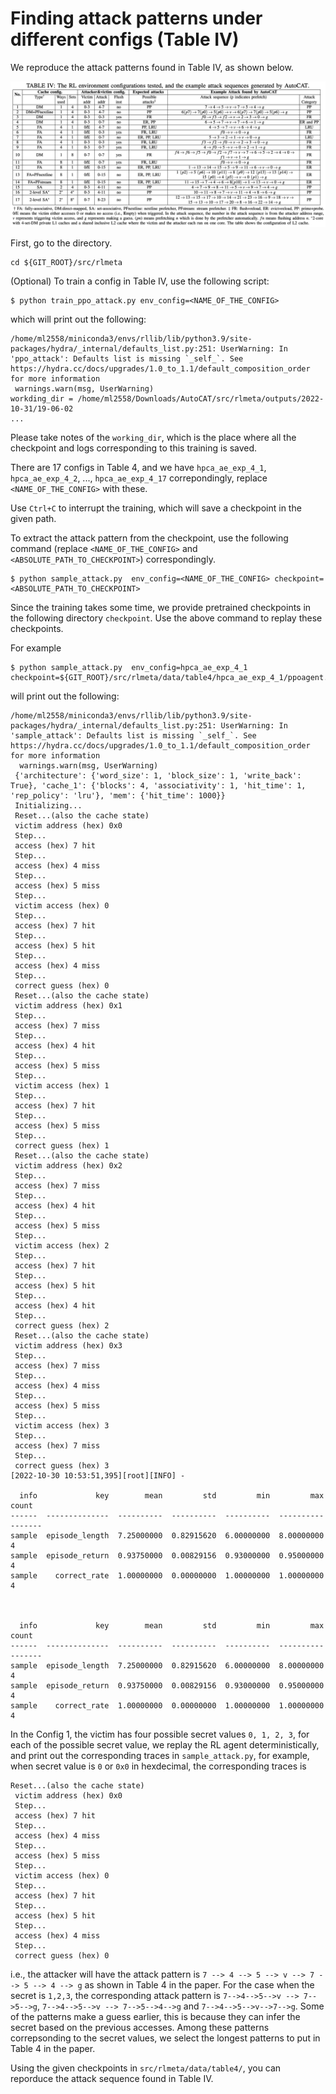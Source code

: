 # Finding attack patterns under different configs (Table IV)

We reproduce the attack patterns found in Table IV, as shown below.

![](../../fig/table4.png)

First, go to the directory.

```
cd ${GIT_ROOT}/src/rlmeta
```

(Optional) To train a config in Table IV, use the following script:

```
$ python train_ppo_attack.py env_config=<NAME_OF_THE_CONFIG>
```

which will print out the following:

```
/home/ml2558/miniconda3/envs/rllib/lib/python3.9/site-packages/hydra/_internal/defaults_list.py:251: UserWarning: In 'ppo_attack': Defaults list is missing `_self_`. See https://hydra.cc/docs/upgrades/1.0_to_1.1/default_composition_order for more information
 warnings.warn(msg, UserWarning)
workding_dir = /home/ml2558/Downloads/AutoCAT/src/rlmeta/outputs/2022-10-31/19-06-02
...
```
Please take notes of the ```working_dir```, which is the place where all the checkpoint and logs corresponding to this training is saved.

There are 17 configs in Table 4, and we have ```hpca_ae_exp_4_1```, ```hpca_ae_exp_4_2```, ..., ```hpca_ae_exp_4_17``` correpondingly, replace ```<NAME_OF_THE_CONFIG>``` with these.

Use ```Ctrl+C``` to interrupt the training, which will save a checkpoint in the given path.

To extract the attack pattern from the checkpoint, use the following command (replace ```<NAME_OF_THE_CONFIG>``` and ```<ABSOLUTE_PATH_TO_CHECKPOINT>```) correspondingly.

```
$ python sample_attack.py  env_config=<NAME_OF_THE_CONFIG> checkpoint=<ABSOLUTE_PATH_TO_CHECKPOINT>
```

Since the training takes some time, we provide pretrained checkpoints in the following directory ```checkpoint```. Use the above command to replay these checkpoints.

For example

```
$ python sample_attack.py  env_config=hpca_ae_exp_4_1 checkpoint=${GIT_ROOT}/src/rlmeta/data/table4/hpca_ae_exp_4_1/ppoagent.pth
```

will print out the following:

```
/home/ml2558/miniconda3/envs/rllib/lib/python3.9/site-packages/hydra/_internal/defaults_list.py:251: UserWarning: In 'sample_attack': Defaults list is missing `_self_`. See https://hydra.cc/docs/upgrades/1.0_to_1.1/default_composition_order for more information
  warnings.warn(msg, UserWarning)
 {'architecture': {'word_size': 1, 'block_size': 1, 'write_back': True}, 'cache_1': {'blocks': 4, 'associativity': 1, 'hit_time': 1, 'rep_policy': 'lru'}, 'mem': {'hit_time': 1000}} 
 Initializing... 
 Reset...(also the cache state) 
 victim address (hex) 0x0 
 Step... 
 access (hex) 7 hit 
 Step... 
 access (hex) 4 miss 
 Step... 
 access (hex) 5 miss 
 Step... 
 victim access (hex) 0  
 Step... 
 access (hex) 7 hit 
 Step... 
 access (hex) 5 hit 
 Step... 
 access (hex) 4 miss 
 Step... 
 correct guess (hex) 0 
 Reset...(also the cache state) 
 victim address (hex) 0x1 
 Step... 
 access (hex) 7 miss 
 Step... 
 access (hex) 4 hit 
 Step... 
 access (hex) 5 miss 
 Step... 
 victim access (hex) 1  
 Step... 
 access (hex) 7 hit 
 Step... 
 access (hex) 5 miss 
 Step... 
 correct guess (hex) 1 
 Reset...(also the cache state) 
 victim address (hex) 0x2 
 Step... 
 access (hex) 7 miss 
 Step... 
 access (hex) 4 hit 
 Step... 
 access (hex) 5 miss 
 Step... 
 victim access (hex) 2  
 Step... 
 access (hex) 7 hit 
 Step... 
 access (hex) 5 hit 
 Step... 
 access (hex) 4 hit 
 Step... 
 correct guess (hex) 2 
 Reset...(also the cache state) 
 victim address (hex) 0x3 
 Step... 
 access (hex) 7 miss 
 Step... 
 access (hex) 4 miss 
 Step... 
 access (hex) 5 miss 
 Step... 
 victim access (hex) 3  
 Step... 
 access (hex) 7 miss 
 Step... 
 correct guess (hex) 3 
[2022-10-30 10:53:51,395][root][INFO] - 

  info             key        mean         std         min         max    count
------  --------------  ----------  ----------  ----------  ----------  -------
sample  episode_length  7.25000000  0.82915620  6.00000000  8.00000000        4
sample  episode_return  0.93750000  0.00829156  0.93000000  0.95000000        4
sample    correct_rate  1.00000000  0.00000000  1.00000000  1.00000000        4



  info             key        mean         std         min         max    count
------  --------------  ----------  ----------  ----------  ----------  -------
sample  episode_length  7.25000000  0.82915620  6.00000000  8.00000000        4
sample  episode_return  0.93750000  0.00829156  0.93000000  0.95000000        4
sample    correct_rate  1.00000000  0.00000000  1.00000000  1.00000000        4
```

In the Config 1, the victim has four possible secret values ```0, 1, 2, 3```, for each of the possible secret value, we replay the RL agent deterministically, and print out the corresponding traces in ```sample_attack.py```, for example, when secret value is ```0``` or ```0x0``` in hexdecimal, the corresponding traces is

```
Reset...(also the cache state) 
 victim address (hex) 0x0 
 Step... 
 access (hex) 7 hit 
 Step... 
 access (hex) 4 miss 
 Step... 
 access (hex) 5 miss 
 Step... 
 victim access (hex) 0  
 Step... 
 access (hex) 7 hit 
 Step... 
 access (hex) 5 hit 
 Step... 
 access (hex) 4 miss 
 Step... 
 correct guess (hex) 0 
```

i.e., the attacker will have the  attack pattern  is ```7 --> 4 --> 5 --> v --> 7 --> 5 --> 4 --> g``` as shown in Table 4 in the paper. For the case when the secret is ```1,2,3```, the corresponding attack pattern is ```7-->4-->5-->v --> 7-->5-->g```, ```7-->4-->5-->v --> 7-->5-->4-->g```  and ```7-->4-->5-->v-->7-->g```. Some of the patterns make a guess earlier, this is because they can infer the secret based on the previous accesses. Among these patterns correpsonding to the secret values, we select the longest patterns to put in Table 4 in the paper.

Using the given checkpoints  in ```src/rlmeta/data/table4/```, you can reporduce the attack sequence found in Table IV.

